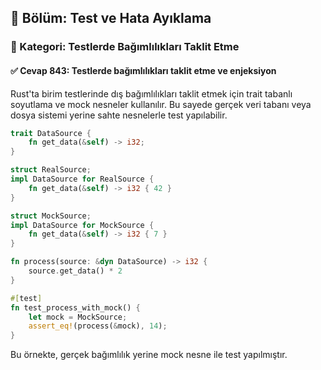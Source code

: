 ## 📘 Bölüm: Test ve Hata Ayıklama
### 🔹 Kategori: Testlerde Bağımlılıkları Taklit Etme
#### ✅ Cevap 843: Testlerde bağımlılıkları taklit etme ve enjeksiyon

Rust'ta birim testlerinde dış bağımlılıkları taklit etmek için trait tabanlı soyutlama ve mock nesneler kullanılır. Bu sayede gerçek veri tabanı veya dosya sistemi yerine sahte nesnelerle test yapılabilir.

```rust
trait DataSource {
    fn get_data(&self) -> i32;
}

struct RealSource;
impl DataSource for RealSource {
    fn get_data(&self) -> i32 { 42 }
}

struct MockSource;
impl DataSource for MockSource {
    fn get_data(&self) -> i32 { 7 }
}

fn process(source: &dyn DataSource) -> i32 {
    source.get_data() * 2
}

#[test]
fn test_process_with_mock() {
    let mock = MockSource;
    assert_eq!(process(&mock), 14);
}
```

Bu örnekte, gerçek bağımlılık yerine mock nesne ile test yapılmıştır.
